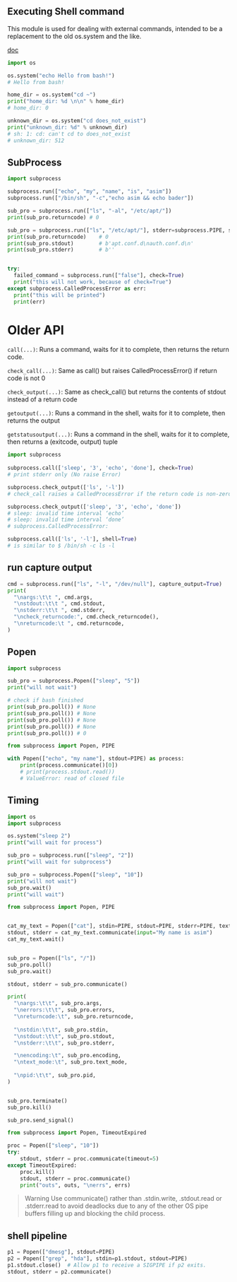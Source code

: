 ## Executing Shell command
This module is used for dealing with external commands, intended to be 
a replacement to the old os.system and the like.

[doc](https://dzone.com/articles/ever-useful-and-neat)

```python
import os

os.system("echo Hello from bash!")
# Hello from bash!

home_dir = os.system("cd ~")
print("home_dir: %d \n\n" % home_dir)
# home_dir: 0

unknown_dir = os.system("cd does_not_exist")
print("unknown_dir: %d" % unknown_dir)
# sh: 1: cd: can't cd to does_not_exist
# unknown_dir: 512
```



## SubProcess
```python
import subprocess

subprocess.run(["echo", "my", "name", "is", "asim"])
subprocess.run(["/bin/sh", "-c","echo asim && echo bader"])

sub_pro = subprocess.run(["ls", "-al", "/etc/apt/"])
print(sub_pro.returncode) # 0

sub_pro = subprocess.run(["ls", "/etc/apt/"], stderr=subprocess.PIPE, stdout=subprocess.PIPE)
print(sub_pro.returncode)    # 0
print(sub_pro.stdout)        # b'apt.conf.d\nauth.conf.d\n'
print(sub_pro.stderr)        # b''


try:
  failed_command = subprocess.run(["false"], check=True)
  print("this will not work, because of check=True")
except subprocess.CalledProcessError as err:
  print("this will be printed")
  print(err)
```


Older API
=========
`call(...)`: Runs a command, waits for it to complete, then returns
    the return code.

`check_call(...)`: Same as call() but raises CalledProcessError()
    if return code is not 0

`check_output(...)`: Same as check_call() but returns the contents of
    stdout instead of a return code

`getoutput(...)`: Runs a command in the shell, waits for it to complete,
    then returns the output
    
`getstatusoutput(...)`: Runs a command in the shell, waits for it to complete,
    then returns a (exitcode, output) tuple

```py
import subprocess
 
subprocess.call(['sleep', '3', 'echo', 'done'], check=True)
# print stderr only (No raise Error)

subprocess.check_output(['ls', '-l'])
# check_call raises a CalledProcessError if the return code is non-zero

subprocess.check_output(['sleep', '3', 'echo', 'done'])
# sleep: invalid time interval ‘echo’
# sleep: invalid time interval ‘done’
# subprocess.CalledProcessError:

subprocess.call(['ls', '-l'], shell=True)
# is similar to $ /bin/sh -c ls -l
```


## run capture output
```python
cmd = subprocess.run(["ls", "-l", "/dev/null"], capture_output=True)
print(
  "\nargs:\t\t ", cmd.args,  
  "\nstdout:\t\t ", cmd.stdout,
  "\nstderr:\t\t ", cmd.stderr,
  "\ncheck_returncode:", cmd.check_returncode(),
  "\nreturncode:\t ", cmd.returncode,
)
```


## Popen
```python
import subprocess

sub_pro = subprocess.Popen(["sleep", "5"])
print("will not wait")

# check if bash finished
print(sub_pro.poll()) # None
print(sub_pro.poll()) # None
print(sub_pro.poll()) # None
print(sub_pro.poll()) # None
print(sub_pro.poll()) # 0
```


```py
from subprocess import Popen, PIPE

with Popen(["echo", "my name"], stdout=PIPE) as process:
    print(process.communicate()[0])
    # print(process.stdout.read())
    # ValueError: read of closed file
```


## Timing
```python
import os
import subprocess

os.system("sleep 2")
print("will wait for process")

sub_pro = subprocess.run(["sleep", "2"])
print("will wait for subprocess")

sub_pro = subprocess.Popen(["sleep", "10"])
print("will not wait")
sub_pro.wait()
print("will wait")
```


```py
from subprocess import Popen, PIPE


cat_my_text = Popen(["cat"], stdin=PIPE, stdout=PIPE, stderr=PIPE, text=True)
stdout, stderr = cat_my_text.communicate(input="My name is asim")
cat_my_text.wait()


sub_pro = Popen(["ls", "/"])
sub_pro.poll()
sub_pro.wait()

stdout, stderr = sub_pro.communicate()

print(
  "\nargs:\t\t", sub_pro.args,
  "\nerrors:\t\t", sub_pro.errors,
  "\nreturncode:\t", sub_pro.returncode,
  
  "\nstdin:\t\t", sub_pro.stdin,
  "\nstdout:\t\t", sub_pro.stdout,
  "\nstderr:\t\t", sub_pro.stderr,

  "\nencoding:\t", sub_pro.encoding,
  "\ntext_mode:\t", sub_pro.text_mode,
  
  "\npid:\t\t", sub_pro.pid, 
)


sub_pro.terminate()
sub_pro.kill()

sub_pro.send_signal()
```


```py
from subprocess import Popen, TimeoutExpired

proc = Popen(["sleep", "10"])
try:
    stdout, stderr = proc.communicate(timeout=5)
except TimeoutExpired:
    proc.kill()
    stdout, stderr = proc.communicate()
    print("outs", outs, "\nerrs", errs)
```

> Warning Use communicate() rather than .stdin.write, .stdout.read 
  or .stderr.read to avoid deadlocks due to any of the other OS pipe 
  buffers filling up and blocking the child process.

## shell pipeline
```py
p1 = Popen(["dmesg"], stdout=PIPE)
p2 = Popen(["grep", "hda"], stdin=p1.stdout, stdout=PIPE)
p1.stdout.close()  # Allow p1 to receive a SIGPIPE if p2 exits.
stdout, stderr = p2.communicate()
```
